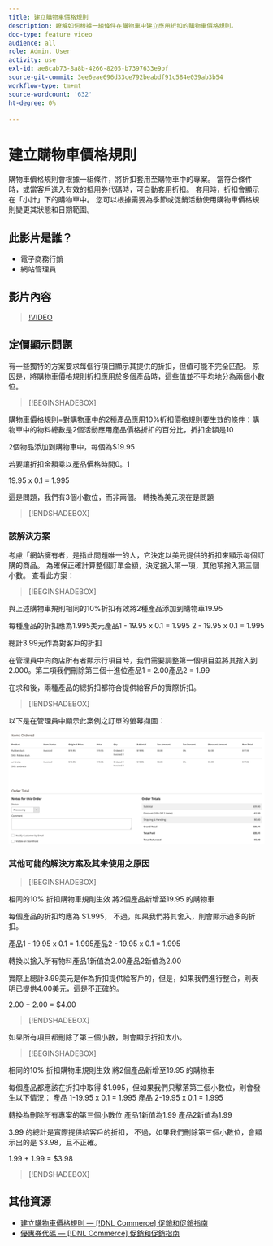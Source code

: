 ```yaml
---
title: 建立購物車價格規則
description: 瞭解如何根據一組條件在購物車中建立應用折扣的購物車價格規則。
doc-type: feature video
audience: all
role: Admin, User
activity: use
exl-id: ae8cab73-8a8b-4266-8205-b7397633e9bf
source-git-commit: 3ee6eae696d33ce792beabdf91c584e039ab3b54
workflow-type: tm+mt
source-wordcount: '632'
ht-degree: 0%

---
```


# 建立購物車價格規則

購物車價格規則會根據一組條件，將折扣套用至購物車中的專案。 當符合條件時，或當客戶進入有效的抵用券代碼時，可自動套用折扣。 套用時，折扣會顯示在「小計」下的購物車中。 您可以根據需要為季節或促銷活動使用購物車價格規則變更其狀態和日期範圍。

## 此影片是誰？

- 電子商務行銷
- 網站管理員

## 影片內容

>[!VIDEO](https://video.tv.adobe.com/v/343835?quality=12&learn=on)

## 定價顯示問題

有一些獨特的方案要求每個行項目顯示其提供的折扣，但值可能不完全匹配。 原因是，將購物車價格規則折扣應用於多個產品時，這些值並不平均地分為兩個小數位。

>[!BEGINSHADEBOX]

購物車價格規則=對購物車中的2種產品應用10%折扣價格規則要生效的條件：購物車中的物料總數是2個活動應用產品價格折扣的百分比，折扣金額是10

2個物品添加到購物車中，每個為$19.95

若要讓折扣金額乘以產品價格時間0。1

19.95 x 0.1 = 1.995

這是問題，我們有3個小數位，而非兩個。 轉換為美元現在是問題

>[!ENDSHADEBOX]

### 該解決方案

考慮「網站擁有者，是指此問題唯一的人，它決定以美元提供的折扣來顯示每個訂購的商品。 為確保正確計算整個訂單金額，決定捨入第一項，其他項捨入第三個小數。 查看此方案：

>[!BEGINSHADEBOX]

與上述購物車規則相同的10%折扣有效將2種產品添加到購物車19.95

每種產品的折扣應為1.995美元產品1 - 19.95 x 0.1 = 1.995 2 - 19.95 x 0.1 = 1.995

總計3.99元作為對客戶的折扣

在管理員中向商店所有者顯示行項目時，我們需要調整第一個項目並將其捨入到2.000。第二項我們刪除第三個十進位產品1 = 2.00產品2 = 1.99

在求和後，兩種產品的總折扣都符合提供給客戶的實際折扣。
>[!ENDSHADEBOX]

以下是在管理員中顯示此案例之訂單的螢幕擷圖：

![管理員視圖顯示具有不同值的訂購專案](../assets/commerce-admin-cart-price-rule-values-different.png)

### 其他可能的解決方案及其未使用之原因

>[!BEGINSHADEBOX]

相同的10% 折扣購物車規則生效
將2個產品新增至19.95 的購物車

每個產品的折扣均應為 $1.995，
不過，如果我們將其舍入，則會顯示過多的折扣。

產品1 - 19.95 x 0.1 = 1.995產品2 - 19.95 x 0.1 = 1.995

轉換以捨入所有物料產品1新值為2.00產品2新值為2.00

實際上總計3.99美元是作為折扣提供給客戶的，但是，如果我們進行整合，則表明已提供4.00美元，這是不正確的。

2.00 + 2.00 = $4.00

>[!ENDSHADEBOX]

如果所有項目都刪除了第三個小數，則會顯示折扣太小。

>[!BEGINSHADEBOX]

相同的10% 折扣購物車規則生效
將2個產品新增至19.95 的購物車

每個產品都應該在折扣中取得 $1.995，但如果我們只擊落第三個小數位，則會發生以下情況：
產品 1-19.95 x 0.1 = 1.995
產品 2-19.95 x 0.1 = 1.995

轉換為刪除所有專案的第三個小數位
產品1新值為1.99
產品2新值為1.99

3.99 的總計是實際提供給客戶的折扣，
不過，如果我們刪除第三個小數位，會顯示出的是 $3.98，且不正確。

1.99 + 1.99 = $3.98

>[!ENDSHADEBOX]


## 其他資源

- [建立購物車價格規則 —  [!DNL Commerce] 促銷和促銷指南](https://experienceleague.adobe.com/docs/commerce-admin/marketing/promotions/cart-rules/price-rules-cart-create.html)
- [優惠券代碼 —  [!DNL Commerce] 促銷和促銷指南](https://experienceleague.adobe.com/docs/commerce-admin/marketing/promotions/cart-rules/price-rules-cart-coupon.html)
